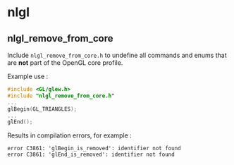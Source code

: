 # nlgl

## nlgl_remove_from_core

Include `nlgl_remove_from_core.h` to undefine all commands and enums that are **not** part of the OpenGL core profile.

Example use :
```C++
#include <GL/glew.h>
#include "nlgl_remove_from_core.h"
...
glBegin(GL_TRIANGLES);
...
glEnd();
```

Results in compilation errors, for example :
```
error C3861: 'glBegin_is_removed': identifier not found
error C3861: 'glEnd_is_removed': identifier not found
```

